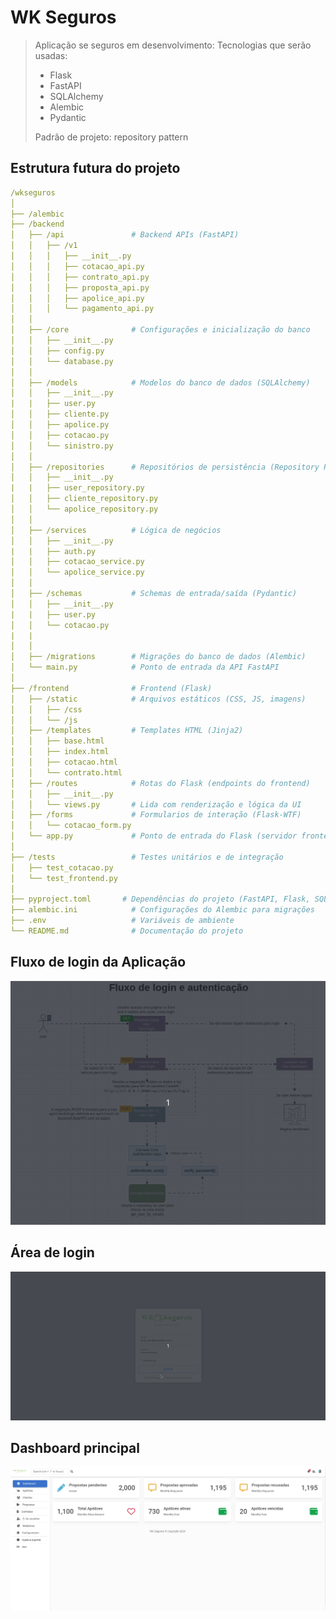 # WK Seguros

> Aplicação se seguros em desenvolvimento:
> Tecnologias que serão usadas:
> - Flask
> - FastAPI
> - SQLAlchemy
> - Alembic
> - Pydantic
>
> Padrão de projeto: repository pattern

## Estrutura futura do projeto

~~~yaml
/wkseguros
│
├── /alembic
├── /backend
│   ├── /api               # Backend APIs (FastAPI)
│   │   ├── /v1
│   │   │   ├── __init__.py
│   │   │   ├── cotacao_api.py
│   │   │   ├── contrato_api.py
│   │   │   ├── proposta_api.py
│   │   │   ├── apolice_api.py
│   │   │   └── pagamento_api.py
│   │
│   ├── /core              # Configurações e inicialização do banco
│   │   ├── __init__.py
│   │   ├── config.py
│   │   └── database.py
│   │
│   ├── /models            # Modelos do banco de dados (SQLAlchemy)
│   │   ├── __init__.py
|   |   ├── user.py
│   │   ├── cliente.py
│   │   ├── apolice.py
│   │   ├── cotacao.py
│   │   └── sinistro.py
│   │
│   ├── /repositories      # Repositórios de persistência (Repository Pattern)
│   │   ├── __init__.py
|   |   ├── user_repository.py
│   │   ├── cliente_repository.py
│   │   └── apolice_repository.py
│   │
│   ├── /services          # Lógica de negócios
│   │   ├── __init__.py
|   |   ├── auth.py
│   │   ├── cotacao_service.py
│   │   └── apolice_service.py
│   │
│   ├── /schemas           # Schemas de entrada/saída (Pydantic)
│   │   ├── __init__.py
|   |   ├── user.py 
│   │   └── cotacao.py
|   |
│   │
│   ├── /migrations        # Migrações do banco de dados (Alembic)
│   └── main.py            # Ponto de entrada da API FastAPI
│
├── /frontend              # Frontend (Flask)
│   ├── /static            # Arquivos estáticos (CSS, JS, imagens)
│   │   ├── /css
│   │   └── /js
│   ├── /templates         # Templates HTML (Jinja2)
│   │   ├── base.html
│   │   ├── index.html
│   │   ├── cotacao.html
│   │   └── contrato.html
│   ├── /routes            # Rotas do Flask (endpoints do frontend)
│   │   ├── __init__.py
│   │   └── views.py       # Lida com renderização e lógica da UI
│   ├── /forms             # Formularios de interação (Flask-WTF)
│   │   └── cotacao_form.py
│   └── app.py             # Ponto de entrada do Flask (servidor frontend)
│
├── /tests                 # Testes unitários e de integração
│   ├── test_cotacao.py
│   └── test_frontend.py
│
├── pyproject.toml       # Dependências do projeto (FastAPI, Flask, SQLAlchemy, etc.)
├── alembic.ini            # Configurações do Alembic para migrações
├── .env                   # Variáveis de ambiente
└── README.md              # Documentação do projeto
~~~


## Fluxo de login da Aplicação
![Currency Converter](/wkseguros/frontend/static/img/fluxo_login.gif)



## Área de login

![Currency Converter](/wkseguros/frontend/static/img/logingif.gif)

## Dashboard principal

![Currency Converter](/wkseguros/frontend/static/img/dashboard.png)


